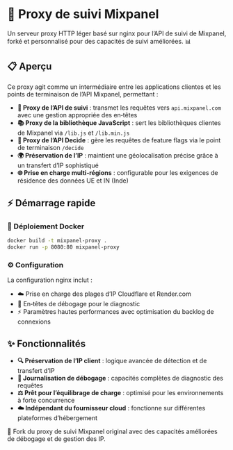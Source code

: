 # 🚀 Proxy de suivi Mixpanel

Un serveur proxy HTTP léger basé sur nginx pour l’API de suivi de Mixpanel, forké et personnalisé pour des capacités de suivi améliorées. 📊

## 📋 Aperçu

Ce proxy agit comme un intermédiaire entre les applications clientes et les points de terminaison de l’API Mixpanel, permettant :

- **🎯 Proxy de l’API de suivi** : transmet les requêtes vers `api.mixpanel.com` avec une gestion appropriée des en‑têtes
- **📚 Proxy de la bibliothèque JavaScript** : sert les bibliothèques clientes de Mixpanel via `/lib.js` et `/lib.min.js`
- **🔀 Proxy de l’API Decide** : gère les requêtes de feature flags via le point de terminaison `/decide`
- **🌍 Préservation de l’IP** : maintient une géolocalisation précise grâce à un transfert d’IP sophistiqué
- **🌐 Prise en charge multi‑régions** : configurable pour les exigences de résidence des données UE et IN (Inde)

## ⚡ Démarrage rapide

### 🐳 Déploiement Docker
```bash
docker build -t mixpanel-proxy .
docker run -p 8080:80 mixpanel-proxy
```

### ⚙️ Configuration
La configuration nginx inclut :
- ☁️ Prise en charge des plages d’IP Cloudflare et Render.com
- 🐛 En‑têtes de débogage pour le diagnostic
- ⚡ Paramètres hautes performances avec optimisation du backlog de connexions

## ✨ Fonctionnalités

- **🔍 Préservation de l’IP client** : logique avancée de détection et de transfert d’IP
- **📝 Journalisation de débogage** : capacités complètes de diagnostic des requêtes
- **⚖️ Prêt pour l’équilibrage de charge** : optimisé pour les environnements à forte concurrence
- **☁️ Indépendant du fournisseur cloud** : fonctionne sur différentes plateformes d’hébergement

🍴 Fork du proxy de suivi Mixpanel original avec des capacités améliorées de débogage et de gestion des IP.
